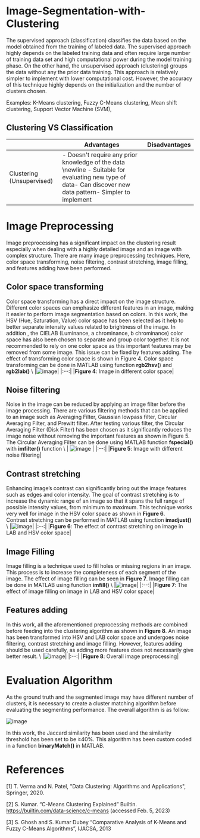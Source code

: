 # Image-Segmentation-with-Clustering
The supervised approach (classification) classifies the data based on the model obtained from the training of labeled data. 
The supervised approach highly depends on the labeled training data and often require large number of training data set and 
high computational power during the model training phase. On the other hand, the unsupervised approach (clustering) groups the data without any the prior data training. 
This approach is relatively simpler to implement with lower computational cost. However, the accuracy of this technique highly depends on the initialization 
and the number of clusters chosen.

Examples: K-Means clustering, Fuzzy C-Means clustering, Mean shift clustering, Support Vector Machine (SVM), 

## Clustering VS Classification
| | Advantages | Disadvantages |
| --- | --- | --- |
| Clustering (Unsupervised) | - Doesn't require any prior knowledge of the data \newline - Suitable for evaluating new type of data- Can discover new data pattern- Simpler to implement


# Image Preprocessing
Image preprocessing has a significant impact on the clustering result especially when dealing with a highly detailed image and an image with complex structure. 
There are many image preprocessing techniques. Here, color space transforming, noise filtering, contrast stretching, image filling, and features adding have been performed. 

## Color space transforming
Color space transforming has a direct impact on the image structure. 
Different color spaces can emphasize different features in an image, making it easier to perform image segmentation based on colors. 
In this work, the HSV (Hue, Saturation, Value) color space has been selected as it help to better separate intensity values related to brightness of the image. 
In addition , the CIELAB (Luminance, a chrominance, b chrominance) color space has also been chosen to separate and group color together. 
It is not recommended to rely on one color space as this important features may be removed from some image. 
This issue can be fixed by features adding. The effect of transforming color space is shown in Figure 4. 
Color space transforming can be done in MATLAB using function **rgb2hsv(**) and **rgb2lab()** \\
|![image](https://github.com/komxun/Image-Segmentation-with-Clustering/assets/133139057/7c5e91c4-6dad-4f0c-9a0c-0a419e7e7f98)|
|:--:|
|**Figure 4**: Image in different color space|

## Noise filtering
Noise in the image can be reduced by applying an image filter before the image processing. There are various filtering methods that can be applied to an image such as 
Averaging Filter, Gaussian lowpass filter, Circular Averaging Filter, and Prewitt filter.
After testing various filter, the Circular Averaging Filter (Disk Filter) has been chosen as it significantly reduces the image noise without removing the important features 
as shown in Figure 5. The Circular Averaging Filter can be done using MATLAB function **fspecial()** with **imfilter()** function \\
| ![image](https://github.com/komxun/Image-Segmentation-with-Clustering/assets/133139057/6f711200-66cf-41d9-816c-7e43720900da) |
|:--:|
|**Figure 5**: Image with different noise filtering|

## Contrast stretching
Enhancing image’s contrast can significantly bring out the image features such as edges and color intensity. 
The goal of contrast stretching is to increase the dynamic range of an image so that it spans the full range of possible intensity values, from minimum to maximum. 
This technique works very well for image in the HSV color space as shown in **Figure 6**.  
Contrast stretching can be performed in MATLAB using function **imadjust()** \\
|![image](https://github.com/komxun/Image-Segmentation-with-Clustering/assets/133139057/380fba02-83de-4601-98cd-8556391fbeb5)|
|:--:|
|**Figure 6**: The effect of contrast stretching on image in LAB and HSV color space|

## Image Filling
Image filling is a technique used to fill holes or missing regions in an image. This process is to increase the completeness of each segment of the image. 
The effect of image filling can be seen in **Figure 7**. Image filling can be done in MATLAB using function **imfill()** \\
|![image](https://github.com/komxun/Image-Segmentation-with-Clustering/assets/133139057/1f546d54-7053-4b30-8fcc-5767700ad2b3)|
|:--:|
|**Figure 7**: The effect of image filling on image in LAB and HSV color space|

## Features adding
In this work, all the aforementioned preprocessing methods are combined before feeding into the clustering algorithm as shown in **Figure 8**. 
An image has been transformed into HSV and LAB color space and undergoes noise filtering, contrast stretching and image filling. 
However, features adding should be used carefully, as adding more features does not necessarily give better result. \\
|![image](https://github.com/komxun/Image-Segmentation-with-Clustering/assets/133139057/c9609f01-6c4e-431d-ac94-e7b90a432a6e)|
|:--:|
|**Figure 8**: Overall image preprocessing|

# Evaluation Algorithm
As the ground truth and the segmented image may have different number of clusters, it is necessary to create a cluster matching algorithm 
before evaluating the segmenting performance. The overall algorithm is as follow:

![image](https://github.com/komxun/Image-Segmentation-with-Clustering/assets/133139057/ecadb916-612a-4518-9761-cdfeb3548c09)

In this work, the Jaccard similarity has been used and the similarity threshold has been set to be
≥40%. This algorithm has been custom coded in a function **binaryMatch()** in MATLAB.





# References
[1] T. Verma and N. Patel, "Data Clustering: Algorithms and Applications", Springer, 2020. 

[2] S. Kumar. “C-Means Clustering Explained” Builtin.  https://builtin.com/data-science/c-means (accessed Feb. 5, 2023)

[3] S. Ghosh and  S. Kumar Dubey “Comparative Analysis of K-Means and Fuzzy C-Means Algorithms”, IJACSA, 2013 







